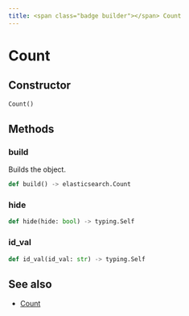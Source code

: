 ```yaml
---
title: <span class="badge builder"></span> Count
---
```

# <span class="badge builder"></span> Count

## Constructor

```python
Count()
```
## Methods

### <span class="badge object-method"></span> build

Builds the object.

```python
def build() -> elasticsearch.Count
```

### <span class="badge object-method"></span> hide

```python
def hide(hide: bool) -> typing.Self
```

### <span class="badge object-method"></span> id_val

```python
def id_val(id_val: str) -> typing.Self
```

## See also

 * <span class="badge object-type-class"></span> [Count](./object-Count.md)
